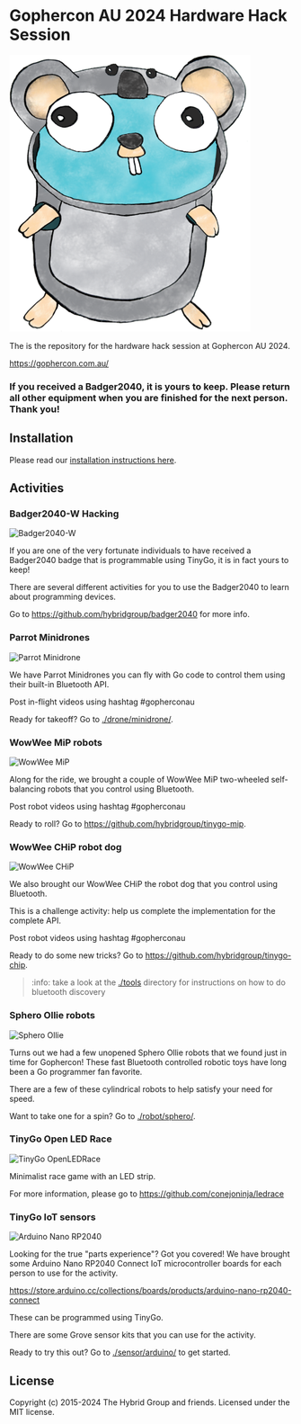 # Gophercon AU 2024 Hardware Hack Session

![Gophercon AU](./images/gophercon-au-2024.png)

The is the repository for the hardware hack session at Gophercon AU 2024.

https://gophercon.com.au/

### If you received a Badger2040, it is yours to keep. Please return all other equipment when you are finished for the next person. Thank you!

## Installation

Please read our [installation instructions here](./INSTALL.md).

## Activities

### Badger2040-W Hacking

![Badger2040-W](./images/badger2040-w.webp)

If you are one of the very fortunate individuals to have received a Badger2040 badge that is programmable using TinyGo, it is in fact yours to keep!

There are several different activities for you to use the Badger2040 to learn about programming devices.

Go to https://github.com/hybridgroup/badger2040 for more info.

### Parrot Minidrones

![Parrot Minidrone](./images/minidrone.jpg)

We have Parrot Minidrones you can fly with Go code to control them using their built-in Bluetooth API.

Post in-flight videos using hashtag #gopherconau

Ready for takeoff? Go to [./drone/minidrone/](./drone/minidrone/).

### WowWee MiP robots

![WowWee MiP](./images/mip.png)

Along for the ride, we brought a couple of WowWee MiP two-wheeled self-balancing robots that you control using Bluetooth.

Post robot videos using hashtag #gopherconau

Ready to roll? Go to https://github.com/hybridgroup/tinygo-mip.

### WowWee CHiP robot dog

![WowWee CHiP](./images/chip.jpg)

We also brought our WowWee CHiP the robot dog that you control using Bluetooth.

This is a challenge activity: help us complete the implementation for the complete API.

Post robot videos using hashtag #gopherconau

Ready to do some new tricks? Go to https://github.com/hybridgroup/tinygo-chip.

> :info: take a look at the [./tools](./tools) directory for instructions on how to do bluetooth discovery

### Sphero Ollie robots

![Sphero Ollie](./images/ollie.jpg)

Turns out we had a few unopened Sphero Ollie robots that we found just in time for Gophercon! These fast Bluetooth controlled robotic toys have long been a Go programmer fan favorite.

There are a few of these cylindrical robots to help satisfy your need for speed.

Want to take one for a spin? Go to [./robot/sphero/](./robot/sphero/).

### TinyGo Open LED Race

![TinyGo OpenLEDRace](./images/ledrace-input2.gif)

Minimalist race game with an LED strip.

For more information, please go to https://github.com/conejoninja/ledrace

### TinyGo IoT sensors

![Arduino Nano RP2040](./sensor/arduino/assets/step6.jpg)

Looking for the true "parts experience"? Got you covered! We have brought some Arduino Nano RP2040 Connect IoT microcontroller boards for each person to use for the activity.

https://store.arduino.cc/collections/boards/products/arduino-nano-rp2040-connect

These can be programmed using TinyGo.

There are some Grove sensor kits that you can use for the activity.

Ready to try this out? Go to [./sensor/arduino/](./sensor/arduino/) to get started.

## License

Copyright (c) 2015-2024 The Hybrid Group and friends. Licensed under the MIT license.
